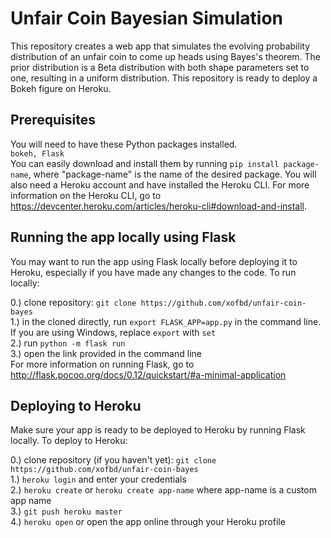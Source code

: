 # Unfair Coin Bayesian Simulation
This repository creates a web app that simulates the evolving probability distribution of an unfair coin to come up heads using Bayes's theorem. The prior distribution is a Beta distribution with both shape parameters set to one, resulting in a uniform distribution. This repository is ready to deploy a Bokeh figure on Heroku. <br>

## Prerequisites
You will need to have these Python packages installed. <br>
`bokeh, Flask` <br>
You can easily download and install them by running `pip install package-name`, where "package-name" is the name of the desired package. You will also need a Heroku account and have installed the Heroku CLI. For more information on the Heroku CLI, go to https://devcenter.heroku.com/articles/heroku-cli#download-and-install.

## Running the app locally using Flask
You may want to run the app using Flask locally before deploying it to Heroku, especially if you have made any changes to the code. To run locally: <br>

0.) clone repository: `git clone https://github.com/xofbd/unfair-coin-bayes` <br>
1.) in the cloned directly, run `export FLASK_APP=app.py` in the command line. If you are using Windows, replace `export` with `set` <br>
2.) run `python -m flask run` <br>
3.) open the link provided in the command line <br>
For more information on running Flask, go to http://flask.pocoo.org/docs/0.12/quickstart/#a-minimal-application <br>

## Deploying to Heroku
Make sure your app is ready to be deployed to Heroku by running Flask locally. To deploy to Heroku: <br>

0.) clone repository (if you haven't yet): `git clone https://github.com/xofbd/unfair-coin-bayes` <br>
1.) `heroku login` and enter your credentials <br>
2.) `heroku create` or `heroku create app-name` where app-name is a custom app name <br>
3.) `git push heroku master` <br>
4.) `heroku open` or open the app online through your Heroku profile <br>